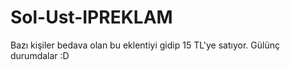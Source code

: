 # Sol-Ust-IPREKLAM
Bazı kişiler bedava olan bu eklentiyi gidip 15 TL'ye satıyor. Gülünç durumdalar :D
